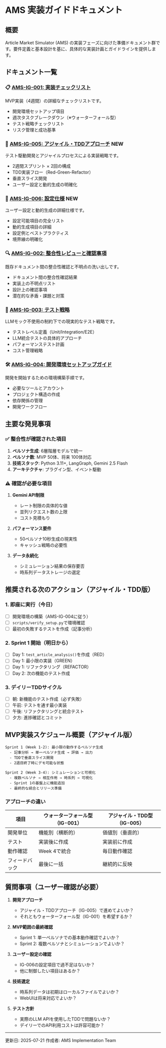 # AMS 実装ガイドドキュメント

## 概要

Article Market Simulator (AMS) の実装フェーズに向けた準備ドキュメント群です。要件定義と基本設計を基に、具体的な実装計画とガイドラインを提供します。

## ドキュメント一覧

### 📋 [AMS-IG-001: 実装チェックリスト](AMS-IG-001-implementation-checklist.md)
MVP実装（4週間）の詳細なチェックリストです。
- 開発環境セットアップ項目
- 週次タスクブレークダウン（※ウォーターフォール型）
- テスト戦略チェックリスト
- リスク管理と成功基準

### 🔄 [AMS-IG-005: アジャイル・TDDアプローチ](AMS-IG-005-agile-tdd-approach.md) **NEW**
テスト駆動開発とアジャイルプロセスによる実装戦略です。
- 2週間スプリント × 2回の構成
- TDD実装フロー（Red-Green-Refactor）
- 垂直スライス開発
- ユーザー設定と動的生成の明確化

### 📝 [AMS-IG-006: 設定仕様](AMS-IG-006-configuration-specification.md) **NEW**
ユーザー設定と動的生成の詳細仕様です。
- 設定可能項目の完全リスト
- 動的生成項目の詳細
- 設定例とベストプラクティス
- 境界線の明確化

### 🔍 [AMS-IG-002: 整合性レビューと確認事項](AMS-IG-002-consistency-review.md)
既存ドキュメント間の整合性確認と不明点の洗い出しです。
- ドキュメント間の整合性確認結果
- 実装上の不明点リスト
- 設計上の確認事項
- 潜在的な矛盾・課題と対策

### 🧪 [AMS-IG-003: テスト戦略](AMS-IG-003-test-strategy.md)
LLMモック不使用の制約下での現実的なテスト戦略です。
- テストレベル定義（Unit/Integration/E2E）
- LLM統合テストの具体的アプローチ
- パフォーマンステスト計画
- コスト管理戦略

### 🛠️ [AMS-IG-004: 開発環境セットアップガイド](AMS-IG-004-development-setup.md)
開発を開始するための環境構築手順です。
- 必要なツールとアカウント
- プロジェクト構造の作成
- 依存関係の管理
- 開発ワークフロー

## 主要な発見事項

### ✅ 整合性が確認された項目
1. **ペルソナ生成**: 6層階層モデルで統一
2. **ペルソナ数**: MVP 50体、将来 100体対応
3. **技術スタック**: Python 3.11+, LangGraph, Gemini 2.5 Flash
4. **アーキテクチャ**: プラグイン型、イベント駆動

### ⚠️ 確認が必要な項目
1. **Gemini API制限**
   - レート制限の具体的な値
   - 並列リクエスト数の上限
   - コスト見積もり

2. **パフォーマンス要件**
   - 50ペルソナ10秒生成の現実性
   - キャッシュ戦略の必要性

3. **データ永続化**
   - シミュレーション結果の保存要否
   - 時系列データストレージの選定

## 推奨される次のアクション（アジャイル・TDD版）

### 1. 即座に実行（今日）
- [ ] 開発環境の構築（AMS-IG-004に従う）
- [ ] `scripts/verify_setup.py`で環境確認
- [ ] 最初の失敗するテストを作成（記事分析）

### 2. Sprint 1 開始（明日から）
- [ ] Day 1: `test_article_analysis()`を作成（RED）
- [ ] Day 1: 最小限の実装（GREEN）
- [ ] Day 1: リファクタリング（REFACTOR）
- [ ] Day 2: 次の機能のテスト作成

### 3. デイリーTDDサイクル
- [ ] 朝: 新機能のテスト作成（必ず失敗）
- [ ] 午前: テストを通す最小実装
- [ ] 午後: リファクタリングと統合テスト
- [ ] 夕方: 進捗確認とコミット

## MVP実装スケジュール概要（アジャイル版）

```
Sprint 1 (Week 1-2): 最小限の動作するペルソナ生成
  - 記事分析 → 単一ペルソナ生成 → 評価 → 出力
  - TDDで垂直スライス開発
  - 2週目終了時にデモ可能な状態

Sprint 2 (Week 3-4): シミュレーションと可視化
  - 複数ペルソナ → 相互作用 → 時系列 → 可視化
  - Sprint 1の基盤上に機能追加
  - 最終的な統合とリリース準備
```

### アプローチの違い

| 項目 | ウォーターフォール型（IG-001） | アジャイル・TDD型（IG-005） |
|------|--------------------------|------------------------|
| 開発単位 | 機能別（横断的） | 価値別（垂直的） |
| テスト | 実装後に作成 | 実装前に作成 |
| 動作確認 | Week 4で統合 | 毎日動作確認 |
| フィードバック | 最後に一括 | 継続的に反映 |

## 質問事項（ユーザー確認が必要）

1. **開発アプローチ**
   - アジャイル・TDDアプローチ（IG-005）で進めてよいか？
   - それともウォーターフォール型（IG-001）を希望するか？

2. **MVP範囲の最終確認**
   - Sprint 1: 単一ペルソナでの基本動作確認でよいか？
   - Sprint 2: 複数ペルソナとシミュレーションでよいか？

3. **ユーザー設定の確認**
   - IG-006の設定項目で過不足はないか？
   - 他に制御したい項目はあるか？

4. **技術選定**
   - 時系列データは初期はローカルファイルでよいか？
   - WebUIは将来対応でよいか？

5. **テスト方針**
   - 実際のLLM APIを使用したTDDで問題ないか？
   - デイリーでのAPI利用コストは許容可能か？

---

更新日: 2025-07-21
作成者: AMS Implementation Team